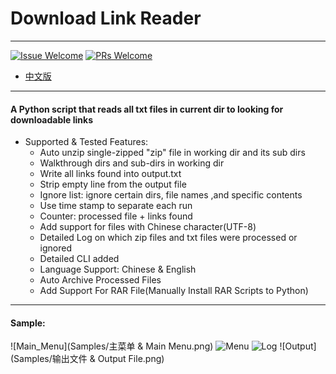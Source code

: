 # Download Link Reader

----

[1]: https://img.shields.io/badge/Issue-Welcome-brightgreen
[2]: https://github.com/Neurotoxin0/OpenWrt/issues/new
[3]: https://img.shields.io/badge/PRs-Welcome-brightgreen
[4]: https://github.com/Neurotoxin0/OpenWrt/pulls

[![Issue Welcome][1]][2]
[![PRs Welcome][3]][4]
- [中文版](https://github.com/Neurotoxin0/Download_Link_Reader/blob/main/README_EN.md "中文版")

----

#### A Python script that reads all txt files in current dir to looking for downloadable links
- Supported & Tested Features: 
    * Auto unzip single-zipped "zip" file in working dir and its sub dirs
    * Walkthrough dirs and sub-dirs in working dir
    * Write all links found into output.txt
    * Strip empty line from the output file
    * Ignore list: ignore certain dirs, file names ,and specific contents
    * Use time stamp to separate each run
    * Counter: processed file + links found
    * Add support for files with Chinese character(UTF-8)
    * Detailed Log on which zip files and txt files were processed or ignored
    * Detailed CLI added
    * Language Support: Chinese & English
    * Auto Archive Processed Files
    * Add Support For RAR File(Manually Install RAR Scripts to Python)

----

#### Sample:
![Main_Menu](Samples/主菜单 & Main Menu.png)
![Menu](Samples/Menu_EN.png)
![Log](Samples/Log_EN.png)
![Output](Samples/输出文件 & Output File.png)